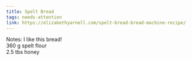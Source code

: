 ```yaml
---
title: Spelt Bread
tags: needs-attention
link: https://elizabethyarnell.com/spelt-bread-bread-machine-recipe/
---
```

Notes: I like this bread\!  
360 g spelt flour  
2.5 tbs honey


